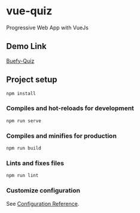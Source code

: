 # vue-quiz

Progressive Web App with VueJs

## Demo Link

[Buefy-Quiz](https://dreamy-jones-8d3cc9.netlify.app)

## Project setup
```
npm install
```

### Compiles and hot-reloads for development
```
npm run serve
```

### Compiles and minifies for production
```
npm run build
```

### Lints and fixes files
```
npm run lint
```

### Customize configuration
See [Configuration Reference](https://cli.vuejs.org/config/).
